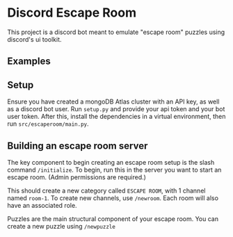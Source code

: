 # Discord Escape Room

This project is a discord bot meant to emulate "escape room" puzzles using discord's ui toolkit.

## Examples

## Setup
Ensure you have created a mongoDB Atlas cluster with an API key, as well as a discord bot user.
Run `setup.py` and provide your api token and your bot user token. After this, install the dependencies in a virtual environment, then run `src/escaperoom/main.py`.

## Building an escape room server
The key component to begin creating an escape room setup is the slash command `/initialize`. To begin, run this in the server you want to start an escape room. (Admin permissions are required.)

This should create a new category called `ESCAPE ROOM`, with 1 channel named `room-1`.
To create new channels, use `/newroom`. Each room will also have an associated role.

Puzzles are the main structural component of your escape room. You can create a new puzzle using `/newpuzzle`
